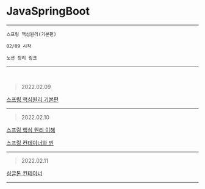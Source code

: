 # JavaSpringBoot

---

```
스프링 핵심원리(기본편)

02/09 시작

노션 정리 링크
```

---

<br>

> 2022.02.09

[스프링 핵심원리 기본편](https://www.notion.so/Spring-f0f748b2df744a9e9f9fae03b76018c3)

---

> 2022.02.10

[스프링 핵심 원리 이해](https://www.notion.so/2-ed8c6930bf45432bb7a4ca0e128c1649)

[스프링 컨테이너와 빈](https://www.notion.so/aa3ccbe53b484930a9fa5fcd300bae20)

---

> 2022.02.11

[싱글톤 컨테이너](https://www.notion.so/a2217f63e9ec4b6b92edabdc592f01bb)

---
